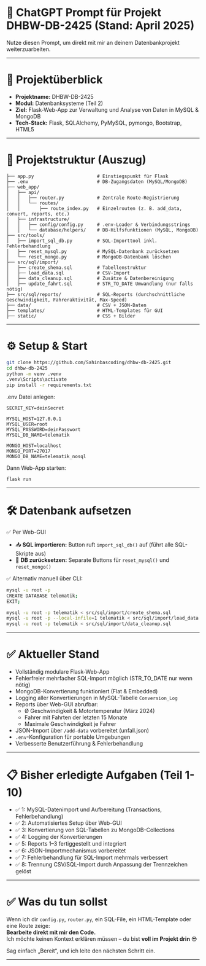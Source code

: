 # 🔧 ChatGPT Prompt für Projekt DHBW-DB-2425 (Stand: April 2025)

Nutze diesen Prompt, um direkt mit mir an deinem Datenbankprojekt weiterzuarbeiten.

---

# 🧠 Projektüberblick

- **Projektname:** DHBW-DB-2425
- **Modul:** Datenbanksysteme (Teil 2)
- **Ziel:** Flask-Web-App zur Verwaltung und Analyse von Daten in MySQL & MongoDB
- **Tech-Stack:** Flask, SQLAlchemy, PyMySQL, pymongo, Bootstrap, HTML5

---


# 📁 Projektstruktur (Auszug)

```
├── app.py                       # Einstiegspunkt für Flask
├── .env                         # DB-Zugangsdaten (MySQL/MongoDB)
├── web_app/
│   ├── api/
│   │   ├── router.py            # Zentrale Route-Registrierung
│   │   └── routes/
│   │       ├── route_index.py   # Einzelrouten (z. B. add_data, convert, reports, etc.)
│   ├── infrastructure/
│   │   ├── config/config.py     # .env-Loader & Verbindungsstrings
│   │   └── database/helpers/    # DB-Hilfsfunktionen (MySQL, MongoDB)
├── src/tools/
│   ├── import_sql_db.py         # SQL-Importtool inkl. Fehlerbehandlung
│   ├── reset_mysql.py           # MySQL-Datenbank zurücksetzen
│   └── reset_mongo.py           # MongoDB-Datenbank löschen
├── src/sql/import/
│   ├── create_shema.sql         # Tabellenstruktur
│   ├── load_data.sql            # CSV-Import
│   ├── data_cleanup.sql         # Zusätze & Datenbereinigung
│   ├── update_fahrt.sql         # STR_TO_DATE Umwandlung (nur falls nötig)
├── src/sql/reports/             # SQL-Reports (durchschnittliche Geschwindigkeit, Fahreraktivität, Max-Speed)
├── data/                        # CSV + JSON-Daten
├── templates/                   # HTML-Templates für GUI
├── static/                      # CSS + Bilder
```

---

# ⚙️ Setup & Start

```bash
git clone https://github.com/Sahinbascoding/dhbw-db-2425.git
cd dhbw-db-2425
python -m venv .venv
.venv\Scripts\activate
pip install -r requirements.txt
```

.env Datei anlegen:

```env
SECRET_KEY=deinSecret

MYSQL_HOST=127.0.0.1
MYSQL_USER=root
MYSQL_PASSWORD=deinPasswort
MYSQL_DB_NAME=telematik

MONGO_HOST=localhost
MONGO_PORT=27017
MONGO_DB_NAME=telematik_nosql
```

Dann Web-App starten:

```bash
flask run
```

---

# 🛠️ Datenbank aufsetzen

✅ Per Web-GUI  
- 📥 **SQL importieren:** Button ruft `import_sql_db()` auf (führt alle SQL-Skripte aus)
- 🧹 **DB zurücksetzen:** Separate Buttons für `reset_mysql()` und `reset_mongo()`

✅ Alternativ manuell über CLI:
```bash
mysql -u root -p
CREATE DATABASE telematik;
EXIT;

mysql -u root -p telematik < src/sql/import/create_shema.sql
mysql -u root -p --local-infile=1 telematik < src/sql/import/load_data.sql
mysql -u root -p telematik < src/sql/import/data_cleanup.sql
```

---

# ✅ Aktueller Stand

- Vollständig modulare Flask-Web-App
- Fehlerfreier mehrfacher SQL-Import möglich (STR_TO_DATE nur wenn nötig)
- MongoDB-Konvertierung funktioniert (Flat & Embedded)
- Logging aller Konvertierungen in MySQL-Tabelle `Conversion_Log`
- Reports über Web-GUI abrufbar:
  - Ø Geschwindigkeit & Motortemperatur (März 2024)
  - Fahrer mit Fahrten der letzten 15 Monate
  - Maximale Geschwindigkeit je Fahrer
- JSON-Import über `/add-data` vorbereitet (unfall.json)
- `.env`-Konfiguration für portable Umgebungen
- Verbesserte Benutzerführung & Fehlerbehandlung

---

# 📋 Bisher erledigte Aufgaben (Teil 1-10)

- ✅ 1: MySQL-Datenimport und Aufbereitung (Transactions, Fehlerbehandlung)
- ✅ 2: Automatisiertes Setup über Web-GUI
- ✅ 3: Konvertierung von SQL-Tabellen zu MongoDB-Collections
- ✅ 4: Logging der Konvertierungen
- ✅ 5: Reports 1–3 fertiggestellt und integriert
- ✅ 6: JSON-Importmechanismus vorbereitet
- ✅ 7: Fehlerbehandlung für SQL-Import mehrmals verbessert
- ✅ 8: Trennung CSV/SQL-Import durch Anpassung der Trennzeichen gelöst

---

# ✅ Was du tun sollst

Wenn ich dir `config.py`, `router.py`, ein SQL-File, ein HTML-Template oder eine Route zeige:  
**Bearbeite direkt mit mir den Code.**  
Ich möchte keinen Kontext erklären müssen – du bist **voll im Projekt drin** 😎

Sag einfach „Bereit“, und ich leite den nächsten Schritt ein.

---
